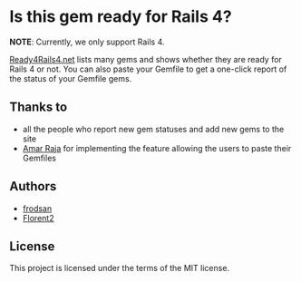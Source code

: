 # Is this gem ready for Rails 4?

**NOTE**: Currently, we only support Rails 4.

[Ready4Rails4.net](http://ready4rails4.net) lists many gems and shows whether they are ready
for Rails 4 or not. You can also paste your Gemfile to get a one-click report
of the status of your Gemfile gems.

## Thanks to

* all the people who report new gem statuses and add new gems to the site
* [Amar Raja](https://github.com/amarraja) for implementing the feature allowing the users to paste their Gemfiles

## Authors

* [frodsan](https://github.com/frodsan)
* [Florent2](https://github.com/Florent2)

## License

This project is licensed under the terms of the MIT license.
